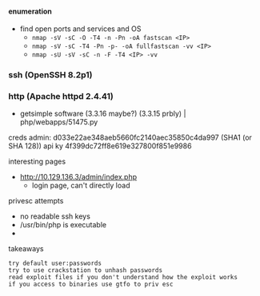 #### enumeration
- find open ports and services and OS
	- ```nmap -sV -sC -O -T4 -n -Pn -oA fastscan <IP>```
	- ```nmap -sV -sC -T4 -Pn -p- -oA fullfastscan -vv <IP>```
	- ```nmap -sU -sV -sC -n -F -T4 <IP> -vv```

### ssh (OpenSSH 8.2p1)


### http (Apache httpd 2.4.41)
- getsimple software (3.3.16 maybe?) (3.3.15 prbly)
	 | php/webapps/51475.py

creds
admin: d033e22ae348aeb5660fc2140aec35850c4da997 (SHA1 (or SHA 128))
api ky 4f399dc72ff8e619e327800f851e9986


interesting pages
- http://10.129.136.3/admin/index.php   
	- login page, can't directly load


privesc attempts
- no readable ssh keys
- /usr/bin/php is executable
- 


takeaways
```
try default user:passwords
try to use crackstation to unhash passwords
read exploit files if you don't understand how the exploit works
if you access to binaries use gtfo to priv esc
```
